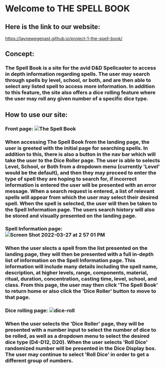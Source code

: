 # Welcome to THE SPELL BOOK
## Here is the link to our website:
https://laynewegenast.github.io/project-1-the-spell-book/

## Concept:
### The Spell Book is a site for the avid D&D Spellcaster to access in depth information regarding spells. The user may search through spells by level, school, or both, and are then able to select any listed spell to access more information. In addition to this feature, the site also offers a dice rolling feature where the user may roll any given number of a specific dice type. 

## How to use our site:
### Front page: ![The Spell Book](https://user-images.githubusercontent.com/96094719/160299948-e280410e-a89c-48fd-a593-64d10405336b.gif)

### When accessing The Spell Book from the landing page, the user is greeted with the initial page for searching spells. In addition to this, there is also a button in the nav bar which will take the user to the Dice Roller page. The user is able to selects Level, School, or Both from a dropdown menu (currently 'Level' would be the default), and then they may proceed to enter the type of spell they are hoping to search for, if incorrect information is entered the user will be presented with an error message. When a search request is entered, a list of relevant spells will appear from which the user may select their desired spell. When the spell is selected, the user will then be taken to the Spell Information page. The users search history will also be stored and visually presented on the landing page.

### Spell Information page: ![Screen Shot 2022-03-27 at 2 57 01 PM](https://user-images.githubusercontent.com/96094719/160299863-b8c95299-3e3d-486b-87f4-11abd8ba2d49.png)

### When the user slects a spell from the list presented on the landing page, they will then be presented with a full in-depth list of information on the Spell Information page. This information will include many details including the spell name, description, at higher levels, range, components, material, ritual, duration, concentration, casting time, level, school, and class. From this page, the user may then click 'The Spell Book' to return home or also click the 'Dice Roller' button to move to that page.

### Dice rolling page: ![dice-roll](https://user-images.githubusercontent.com/96094719/160299990-07221f5c-0bd0-4313-b8ce-8831b4f13573.gif)

### When the user selects the 'Dice Roller' page, they will be presented with a number input to select the number of dice to be rolled, as well as a dropdown menu to select the desired dice type (D4-D12, D20). When the user selects 'Roll Dice' randomized number will be presented in the Dice Display box. The user may continue to select 'Roll Dice' in order to get a different group of numbers. 

